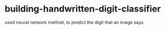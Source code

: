 # building-handwritten-digit-classifier
used neural network method, to predict the digit that an image says. 
